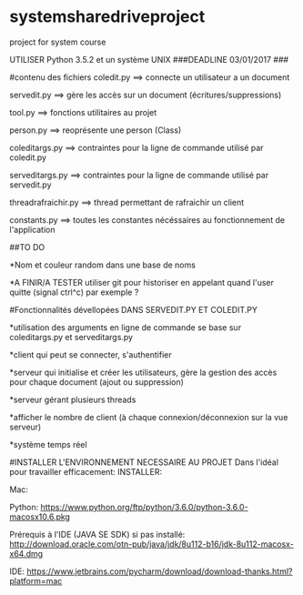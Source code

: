 # systemsharedriveproject
project for system course

UTILISER Python 3.5.2 et un système UNIX
###DEADLINE 03/01/2017 ###

#contenu des fichiers
coledit.py ==> connecte un utilisateur a un document

servedit.py ==> gère les accès sur un document (écritures/suppressions)

tool.py ==> fonctions utilitaires au projet

person.py ==> reoprésente une person (Class)

coleditargs.py ==> contraintes pour la ligne de commande utilisé par coledit.py

serveditargs.py ==> contraintes pour la ligne de commande utilisé par servedit.py

threadrafraichir.py ==> thread permettant de rafraichir un client

constants.py ==> toutes les constantes nécéssaires au fonctionnement de l'application

##TO DO

*Nom et couleur random dans une base de noms

*A FINIR/A TESTER utiliser git pour historiser en appelant quand l'user quitte (signal ctrl^c) par exemple ?

#Fonctionnalités dévellopées
DANS SERVEDIT.PY ET COLEDIT.PY

*utilisation  des arguments en ligne de commande se base sur coleditargs.py et serveditargs.py 

*client qui peut se connecter, s'authentifier

*serveur qui initialise et créer les utilisateurs, gère la gestion des accès pour chaque document (ajout ou suppression)

*serveur gérant plusieurs threads

*afficher le nombre de client (à chaque connexion/déconnexion sur la vue serveur)

*système temps réel

#INSTALLER L'ENVIRONNEMENT NECESSAIRE AU PROJET
Dans l'idéal pour travailler efficacement:
INSTALLER:

Mac:

Python:
https://www.python.org/ftp/python/3.6.0/python-3.6.0-macosx10.6.pkg

Prérequis à l'IDE (JAVA SE SDK) si pas installé:
http://download.oracle.com/otn-pub/java/jdk/8u112-b16/jdk-8u112-macosx-x64.dmg

IDE:
https://www.jetbrains.com/pycharm/download/download-thanks.html?platform=mac

